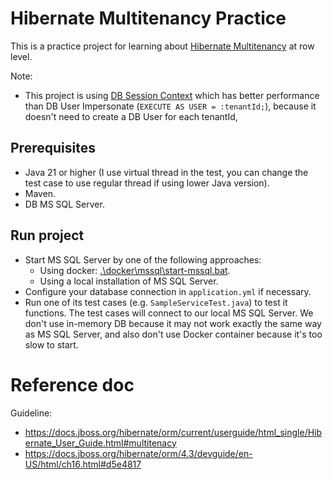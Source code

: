 # Hibernate Multitenancy Practice

This is a practice project for learning
about [Hibernate Multitenancy](https://docs.jboss.org/hibernate/orm/current/userguide/html_single/Hibernate_User_Guide.html#multitenacy)
at row level.

Note:

- This project is using [DB Session Context](./MULTI_TENANT__SESSION_CONTEXT__GUIDELINE.md) which has better performance than
  DB User Impersonate (`EXECUTE AS USER = :tenantId;`), because it doesn't need to create a DB User for each tenantId,

## Prerequisites

- Java 21 or higher (I use virtual thread in the test, you can change the test case to use regular thread if using lower Java version).
- Maven.
- DB MS SQL Server.

## Run project

- Start MS SQL Server by one of the following approaches:
    - Using docker: [.\docker\mssql\start-mssql.bat](.\docker\mssql\start-mssql.bat).
    - Using a local installation of MS SQL Server.
- Configure your database connection in `application.yml` if necessary.
- Run one of its test cases (e.g. `SampleServiceTest.java`) to test it functions.
  The test cases will connect to our local MS SQL Server.
  We don't use in-memory DB because it may not work exactly the same way as MS SQL Server,
  and also don't use Docker container because it's too slow to start.

# Reference doc

Guideline:
- https://docs.jboss.org/hibernate/orm/current/userguide/html_single/Hibernate_User_Guide.html#multitenacy
- https://docs.jboss.org/hibernate/orm/4.3/devguide/en-US/html/ch16.html#d5e4817

